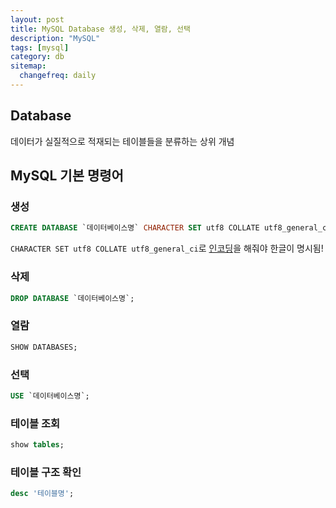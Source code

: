```yaml
---
layout: post
title: MySQL Database 생성, 삭제, 열람, 선택
description: "MySQL"
tags: [mysql]
category: db
sitemap:
  changefreq: daily
---
```


## Database
데이터가 실질적으로 적재되는 테이블들을 분류하는 상위 개념

## MySQL 기본 명령어
### 생성

```sql
CREATE DATABASE `데이터베이스명` CHARACTER SET utf8 COLLATE utf8_general_ci;
```
`CHARACTER SET utf8 COLLATE utf8_general_ci`로 [인코딩](http://d2.naver.com/helloworld/19187)을 해줘야 한글이 명시됨!
### 삭제

```sql
DROP DATABASE `데이터베이스명`;
```

### 열람

```sql
SHOW DATABASES;
```

### 선택

```sql
USE `데이터베이스명`;
```

### 테이블 조회
```sql
show tables;
```

### 테이블 구조 확인
```sql
desc '테이블명';
```
